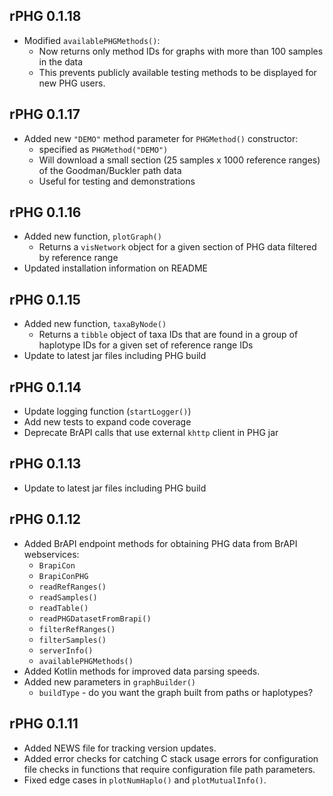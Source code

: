 ## rPHG 0.1.18
* Modified `availablePHGMethods()`:
  + Now returns only method IDs for graphs with more than 100 samples in the
    data
  + This prevents publicly available testing methods to be displayed for
    new PHG users.


## rPHG 0.1.17
* Added new `"DEMO"` method parameter for `PHGMethod()` constructor:
  + specified as `PHGMethod("DEMO")`
  + Will download a small section (25 samples x 1000 reference ranges)
    of the Goodman/Buckler path data
  + Useful for testing and demonstrations


## rPHG 0.1.16
* Added new function, `plotGraph()`
  + Returns a `visNetwork` object for a given section of PHG data filtered
    by reference range
* Updated installation information on README


## rPHG 0.1.15
* Added new function, `taxaByNode()`
  + Returns a `tibble` object of taxa IDs that are found
    in a group of haplotype IDs for a given set of reference
    range IDs
* Update to latest jar files including PHG build


## rPHG 0.1.14
* Update logging function (`startLogger()`)
* Add new tests to expand code coverage
* Deprecate BrAPI calls that use external `khttp` client in PHG jar


## rPHG 0.1.13
* Update to latest jar files including PHG build


## rPHG 0.1.12
* Added BrAPI endpoint methods for obtaining PHG data from BrAPI webservices:
  + `BrapiCon`
  + `BrapiConPHG`
  + `readRefRanges()`
  + `readSamples()`
  + `readTable()`
  + `readPHGDatasetFromBrapi()`
  + `filterRefRanges()`
  + `filterSamples()`
  + `serverInfo()`
  + `availablePHGMethods()`
* Added Kotlin methods for improved data parsing speeds.
* Added new parameters in `graphBuilder()`
  + `buildType` - do you want the graph built from paths or haplotypes?


## rPHG 0.1.11
* Added NEWS file for tracking version updates.
* Added error checks for catching C stack usage errors for configuration file
  checks in functions that require configuration file path parameters.
* Fixed edge cases in `plotNumHaplo()` and `plotMutualInfo()`.
